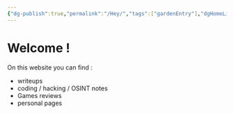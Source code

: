 ```yaml
---
{"dg-publish":true,"permalink":"/Hey/","tags":["gardenEntry"],"dgHomeLink":true}
---
```


<h1>Welcome ! <script>document.write(["👋😳","🤙","✌️","☄️✨","🏝️","🏝🌍"][Math.floor(Math.random() * 5)])</script></h1>

On this website you can find :
- writeups
- coding / hacking / OSINT notes
- Games reviews
- personal pages